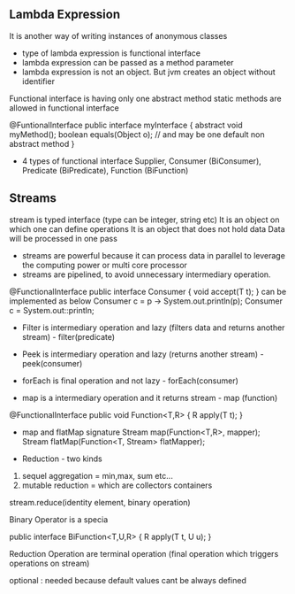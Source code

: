 Lambda Expression
------------------
It is another way of writing instances of anonymous classes

* type of lambda expression is functional interface
* lambda expression can be passed as a method parameter
* lambda expression is not an object. But jvm creates an object without identifier

Functional interface is having only one abstract method
static methods are allowed in functional interface

@FuntionalInterface
public interface myInterface {
abstract void myMethod();
boolean equals(Object o);
// and may be one default non abstract method
}

* 4 types of functional interface
Supplier, Consumer (BiConsumer), Predicate (BiPredicate), Function (BiFunction)


Streams
-------

stream is typed interface (type can be integer, string etc)
It is an object on which one can define operations
It is an object that does not hold data
Data will be processed in one pass


* streams are powerful because it can process data in parallel to leverage the computing power or multi core processor
* streams are pipelined, to avoid unnecessary intermediary operation.

@FunctionalInterface
public interface Consumer<T> {
    void accept(T t);
}
 can be implemented as below
 Consumer<T> c = p -> System.out.println(p);
 Consumer<T> c = System.out::println;
 
* Filter is intermediary operation and lazy (filters data and returns another stream) - filter(predicate)
* Peek is intermediary operation and lazy (returns another stream) - peek(consumer)
* forEach is final operation and not lazy - forEach(consumer)

* map is a intermediary operation and it returns stream - map (function)

@FunctionalInterface
public void Function<T,R> {
    R apply(T t);
}

* map and flatMap signature
<R> Stream<R> map(Function<T,R>, mapper);
<R> Stream<R> flatMap(Function<T, Stream<R>> flatMapper);

* Reduction - two kinds
1. sequel aggregation = min,max, sum etc...
2. mutable reduction = which are collectors containers

stream.reduce(identity element, binary operation)

Binary Operator is a specia

public interface BiFunction<T,U,R> {
    R apply(T t, U u);
}

Reduction Operation are terminal operation (final operation which triggers operations on stream)

optional : needed because default values cant be always defined



















